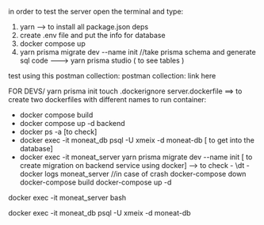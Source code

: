 in order to test the server open the terminal and type:

1. yarn --> to install all package.json deps
2. create .env file and put the info for database
3. docker compose up
4. yarn prisma migrate dev --name init //take prisma schema and generate sql code ---> yarn prisma studio ( to see tables )

test using this postman collection:
postman collection: link here

FOR DEVS/
yarn prisma init
touch .dockerignore server.dockerfile  ==> to create two dockerfiles with different names
to run container: 
- docker compose build
- docker compose up -d backend
- docker ps -a [to check]
- docker exec -it moneat_db psql -U xmeix -d moneat-db [ to get into the database]
- docker exec -it moneat_server yarn prisma migrate dev --name init [ to create migration on backend service using docker] --> to check - \dt
-docker logs moneat_server //in case of crash
docker-compose down
docker-compose build
docker-compose up -d



docker exec -it moneat_server bash

docker exec -it moneat_db psql -U xmeix -d moneat-db